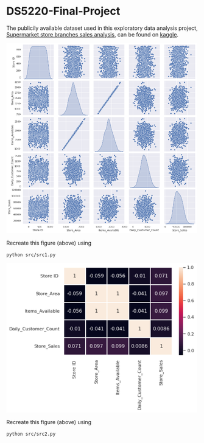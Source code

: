 # DS5220-Final-Project

The publicily available dataset used in this exploratory data analysis project, [Supermarket store branches sales analysis](https://www.kaggle.com/datasets/surajjha101/stores-area-and-sales-data), can be found on [kaggle](https://www.kaggle.com/).



<img src="figs/fig1.png" width="500">

Recreate this figure (above) using 

```
python src/src1.py
```


<img src="figs/fig2.png" width="500">

Recreate this figure (above) using 

```
python src/src2.py
```
